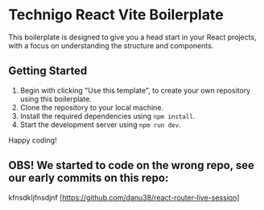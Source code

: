 # Technigo React Vite Boilerplate

This boilerplate is designed to give you a head start in your React projects, with a focus on understanding the structure and components.

## Getting Started

1. Begin with clicking "Use this template", to create your own repository using this boilerplate.
2. Clone the repository to your local machine.
3. Install the required dependencies using `npm install`.
4. Start the development server using `npm run dev`.

Happy coding!

## OBS! We started to code on the wrong repo, see our early commits on this repo:

kfnsdkljfnsdjnf
[https://github.com/danu38/react-router-live-session]
